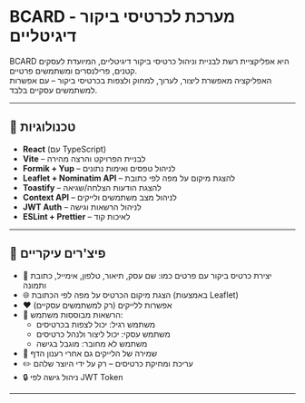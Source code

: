 # BCARD - מערכת לכרטיסי ביקור דיגיטליים

BCARD היא אפליקציית רשת לבניית וניהול כרטיסי ביקור דיגיטליים, המיועדת לעסקים קטנים, פרילנסרים ומשתמשים פרטיים.  
האפליקציה מאפשרת ליצור, לערוך, למחוק ולצפות בכרטיסי ביקור – עם אפשרות למשתמשים עסקיים בלבד.

---

## 🚀 טכנולוגיות

- **React** (עם TypeScript)
- **Vite** – לבניית הפרויקט והרצה מהירה
- **Formik + Yup** – לניהול טפסים ואימות נתונים
- **Leaflet + Nominatim API** – להצגת מיקום על מפה לפי כתובת
- **Toastify** – להצגת הודעות הצלחה/שגיאה
- **Context API** – לניהול מצב משתמשים ולייקים
- **JWT Auth** – לניהול הרשאות וגישה
- **ESLint + Prettier** – לאיכות קוד

---

## 🧩 פיצ'רים עיקריים

- 📇 יצירת כרטיס ביקור עם פרטים כמו: שם עסק, תיאור, טלפון, אימייל, כתובת ותמונה
- 🌐 הצגת מיקום הכרטיס על מפה לפי הכתובת (באמצעות Leaflet)
- ❤️ אפשרות ללייקים (רק למשתמשים עסקיים)
- 👤 הרשאות מבוססות משתמש:
  - משתמש רגיל: יכול לצפות בכרטיסים
  - משתמש עסקי: יכול ליצור ולנהל כרטיסים
  - משתמש לא מחובר: מוגבל בגישה
- 🧠 שמירה של הלייקים גם אחרי רענון הדף
- ✏️ עריכת ומחיקת כרטיסים – רק על ידי היוצר שלהם
- 🔒 ניהול גישה לפי JWT Token

---



